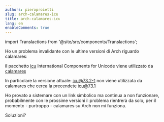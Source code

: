 ```yaml
---
authors: pieroproietti
slug: arch-calamares-icu
title: arch-calamares-icu
lang: en
enableComments: true
---
```


import Translactions from '@site/src/components/Translactions';

<Translactions />


Ho un problema invalidante con le ultime versioni di Arch riguardo calamares: 

il pacchetto [icu](https://icu.unicode.org/) International Components for Unicode viene utilizzato da [calamares](https://aur.archlinux.org/packages/calamares)

In particolare la versione attuale: [icu@73.2-1](https://gitlab.archlinux.org/archlinux/packaging/packages/icu/-/commit/845da9c78d8de7d974a142c052f96a6bc33e2541) non viene utilizzata da calamares che cerca la precendete [icu@73.1](https://gitlab.archlinux.org/archlinux/packaging/packages/icu/-/commit/91e310f6ff6fc11dacaf676544bdcfa176698754)

Ho provato a sistemare con un link simbolico ma continua a non funzionare, probabilmente con le prossime versioni il problema rientrerà da solo, per il momento - purtroppo - calamares su Arch non mi funziona.

Soluzioni?

